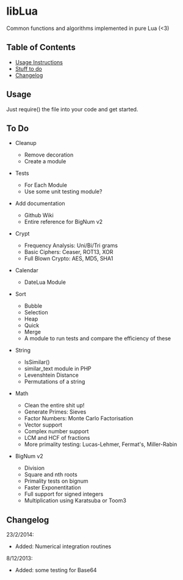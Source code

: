 # libLua

Common functions and algorithms implemented in pure Lua (<3)

## Table of Contents

* [Usage Instructions](#usage)
* [Stuff to do](#todo)
* [Changelog](#changelog)

## <a name="usage"></a>Usage

Just require() the file into your code and get started.

## <a name="todo"></a>To Do

* Cleanup
    * Remove decoration 
    * Create a module

* Tests
    * For Each Module
    * Use some unit testing module?

* Add documentation
    * Github Wiki
    * Entire reference for BigNum v2

* Crypt
    * Frequency Analysis: Uni/Bi/Tri grams
    * Basic Ciphers: Ceaser, ROT13, XOR
    * Full Blown Crypto: AES, MD5, SHA1

* Calendar
    * DateLua Module

* Sort
    * Bubble
    * Selection
    * Heap
    * Quick
    * Merge
    * A module to run tests and compare the efficiency of these

* String
    * IsSimilar() 
    * similar_text module in PHP
    * Levenshtein Distance
    * Permutations of a string

* Math
    * Clean the entire shit up!
    * Generate Primes: Sieves
    * Factor Numbers: Monte Carlo Factorisation
    * Vector support
    * Complex number support
    * LCM and HCF of fractions
    * More primality testing: Lucas-Lehmer, Fermat's, Miller-Rabin

* BigNum v2
    * Division
    * Square and nth roots
    * Primality tests on bignum
    * Faster Exponentitation
    * Full support for signed integers
    * Multiplication using Karatsuba or Toom3

## <a name="changelog"></a>Changelog

23/2/2014:

* Added: Numerical integration routines

8/12/2013:

* Added: some testing for Base64
